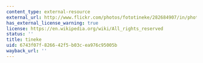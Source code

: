 ```yaml
---
content_type: external-resource
external_url: http://www.flickr.com/photos/fototineke/282684907/in/photostream/
has_external_license_warning: true
license: https://en.wikipedia.org/wiki/All_rights_reserved
status: ''
title: tineke
uid: 6743f07f-8266-42f5-b03c-ea976c95005b
wayback_url: ''
---
```

